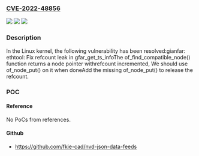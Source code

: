 ### [CVE-2022-48856](https://cve.mitre.org/cgi-bin/cvename.cgi?name=CVE-2022-48856)
![](https://img.shields.io/static/v1?label=Product&message=Linux&color=blue)
![](https://img.shields.io/static/v1?label=Version&message=7349a74ea75c%3C%206263f2eb93a8%20&color=brighgreen)
![](https://img.shields.io/static/v1?label=Vulnerability&message=n%2Fa&color=brighgreen)

### Description

In the Linux kernel, the following vulnerability has been resolved:gianfar: ethtool: Fix refcount leak in gfar_get_ts_infoThe of_find_compatible_node() function returns a node pointer withrefcount incremented, We should use of_node_put() on it when doneAdd the missing of_node_put() to release the refcount.

### POC

#### Reference
No PoCs from references.

#### Github
- https://github.com/fkie-cad/nvd-json-data-feeds

